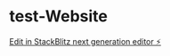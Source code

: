 # test-Website

[Edit in StackBlitz next generation editor ⚡️](https://stackblitz.com/~/github.com/narendrachatterjee/test-Website)